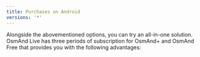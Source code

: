 ```yaml
---
title: Purchases on Android
versions: '*' 
---
```


Alongside the abovementioned options, you can try an all-in-one solution. OsmAnd Live has three periods of subscription for OsmAnd+ and OsmAnd Free that provides you with the following advantages:


